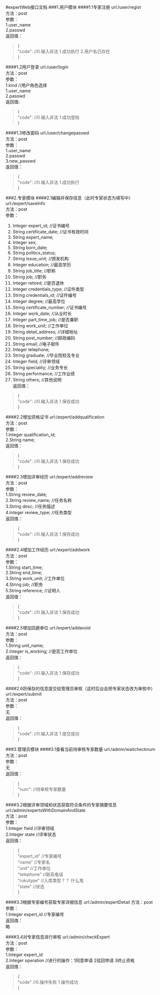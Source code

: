 #expertWeb接口文档
###1.用户模块
####1.1专家注册
url:/user/regist  
方法：post  
参数：  
1.user_name  
2.passwd  
返回值：  
>{  
>	"code":    //0.输入非法  1.成功执行  2.用户名已存在  
>}

####1.2用户登录
url:/user/login  
方法：post  
参数：  
1.kind	  //用户角色选择  
1.user_name  
2.passwd  
返回值:  
>{  
>	"code":	//0.输入非法  1.成功登陆  
>}

####1.3修改密码
url:/user/changepasswd  
方法：post  
参数：  
1.user_name  
2.passwd  
3.new_passwd  
返回值：  
>{  
>	"code":    //0.输入非法  1.成功执行  
>}


###2.专家模块
####2.1编辑并保存信息（此时专家状态为填写中）
url:/expert/saveInfo  
方法：post  
参数：  
1. Integer expert_id;  //证书编号  
3. String certificate_date;    //证书有效时间  
4. String expert_name;  
5. Integer sex;  
6. String born_date;  
7. String politics_status;  
8. String issue_unit;  //颁发机构  
9. Integer education;  //最高学历  
10. String job_title;   //职称  
11. String job;   //职务  
12. Integer retired;    //是否退休  
13. Integer credentials_type;   //证件类型  
14. String credentials_id;  //证件编号  
15. Integer degree;   //最高学位  
16. String certificate_number;   //证书编号  
17. Integer work_date;   //从业时长  
18. Integer part_time_job;  //是否兼职  
19. String work_unit;   //工作单位  
20. String detail_address;   //详细地址  
21. String post_number;    //邮政编码   
22. String email;   //电子邮件  
23. Integer telephone;  
24. String graduate;    //毕业院校及专业  
25. Integer field;  //评审领域  
26. String speciality;  //业务专长  
27. String performance;   //工作业绩  
28. String others;   //其他说明  
返回值：
>{  
>	"code":	//0.输入非法   1.保存成功  
>}

####2.2增加资格证书
url:/expert/addqualification  
方法：post  
参数：  
1.Integer qualification_id;  
2.String name;  
返回值：  
>{  
>	"code":	//0.输入非法	1.保存成功  
>}  

####2.3增加评审经历
url:/expert/addreview  
方法：post  
参数：  
1.String review_date;  
2.String review_name; //任务名称  
3.String desc;    //任务描述  
4.Integer review_type;    //任务类型  
返回值：
>{  
>	"code":	//0.输入非法	1.保存成功  
>}  

####2.4增加工作经历
url:/expert/addwork  
方法：post  
参数：  
1.String start_time;  
2.String end_time;  
3.String work_unit;   //工作单位  
4.String job; //职务  
5.String reference;   //证明人  
返回值：
>{  
>	"code":	//0.输入非法	1.保存成功  
>}  

####2.5增加回避单位
url:/expert/addavoid  
方法：post  
参数：  
1.String unit_name;  
2.Integer is_working; //是否工作单位  
返回值：
>{  
>	"code":	//0.输入非法	1.保存成功  
>}  

####2.6将保存的信息提交给管理员审核（这时后台会把专家状态改为审核中）
url:/expert/submit  
方法：post  
参数：  
无  
返回值：  
>{  
>	"code":	//0.输入非法	1.提交成功  
>}  
    
###3.管理员模块
####3.1查看当前待审核专家数量
url:/admin/waitchecknum  
方法：post  
参数：  
无  
返回值：  
>{   
>	"num":	   //待审核专家数量  
>}  

####3.2根据评审领域和状态获取符合条件的专家摘要信息
url:/admin/expertsWithDomainAndState  
方法：post  
参数：  
1.Integer field   //评审领域  
2.Integer state   //评审状态  
返回值：  
>{  
>	"expert_id"	//专家编号  
>	"name"		//专家名  
>	"unit"		//工作单位  
>	"telephone"	//联系电话  
>	"rukutype"	//入库类型？？ 什么鬼  
>	"state"	//状态  
>}  

####3.3根据专家编号获取专家详细信息
url:/admin/expertDetail 
方法：post  
参数：  
1.Integer expert_id	//专家编号  
返回值：  
略  

####3.4对专家信息进行审核
url:/admin/checkExpert  
方法：post  
参数：  
1.Integer expert_id  
2.Integer operation	  //进行的操作：1同意申请 2驳回申请 3终止资格  
返回值：  
>{  
>	"code"		//0.操作失败   1.操作成功  
>}  	